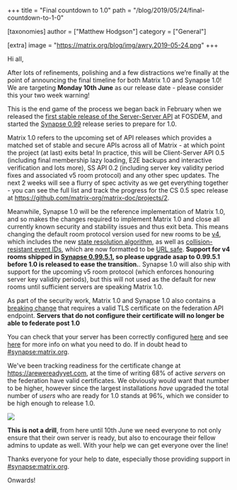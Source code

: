 +++
title = "Final countdown to 1.0"
path = "/blog/2019/05/24/final-countdown-to-1-0"

[taxonomies]
author = ["Matthew Hodgson"]
category = ["General"]

[extra]
image = "https://matrix.org/blog/img/awry.2019-05-24.png"
+++

Hi all,

After lots of refinements, polishing and a few distractions we’re finally at the point of announcing the final timeline for both Matrix 1.0 and Synapse 1.0! We are targeting __Monday 10th June__ as our release date - please consider this your two week warning!

This is the end game of the process we began back in February when we released the [first stable release of the Server-Server API](https://matrix.org/blog/2019/02/04/matrix-at-fosdem-2019) at FOSDEM, and started the [Synapse 0.99](https://matrix.org/blog/2019/02/05/synapse-0-99-0) release series to prepare for 1.0.

Matrix 1.0 refers to the upcoming set of API releases which provides a matched set of stable and secure APIs across all of Matrix - at which point the project (at last) exits beta! In practice, this will be Client-Server API 0.5 (including final membership lazy loading, E2E backups and interactive verification and lots more), SS API 0.2 (including server key validity period fixes and associated v5 room protocol) and any other spec updates. The next 2 weeks will see a flurry of spec activity as we get everything together - you can see the full list and track the progress for the CS 0.5 spec release at <https://github.com/matrix-org/matrix-doc/projects/2>.

Meanwhile, Synapse 1.0 will be the reference implementation of Matrix 1.0, and so makes the changes required to implement Matrix 1.0 and close all currently known security and stability issues and thus exit beta. This means changing the default room protocol version used for new rooms to be [v4](https://github.com/matrix-org/matrix-doc/blob/37871106c6fc6013c17b5711fb93853fff140267/proposals/2002-rooms-v4.md), which includes the new [state resolution algorithm](https://github.com/matrix-org/matrix-doc/blob/f714aaadd011ac736d779f8460202a8d95799123/proposals/1442-state-resolution.md), as well as [collision-resistant event IDs](https://github.com/matrix-org/matrix-doc/blob/erikj/event_id_hashes/proposals/1659-event-id-as-hashes.md), which are now formatted to be [URL safe](https://github.com/matrix-org/matrix-doc/blob/rav/proposal/no_slash_in_event_id/proposals/1884-replace-slashes-in-event_ids.md). **Support for v4 rooms shipped in [Synapse 0.99.5.1](https://matrix.org/blog/2019/05/21/synapse-0-99-5-1-released), so please upgrade asap to 0.99.5.1 before 1.0 is released to ease the transition.**. Synapse 1.0 will also ship with support for the upcoming v5 room protocol (which enforces honouring server key validity periods), but this will not used as the default for new rooms until sufficient servers are speaking Matrix 1.0.

As part of the security work, Matrix 1.0 and Synapse 1.0 also contains a [breaking change](https://github.com/matrix-org/synapse/blob/master/docs/MSC1711_certificates_FAQ.md#it-used-to-work-just-fine-why-are-you-breaking-everything) that requires a valid TLS certificate on the federation API endpoint. __Servers that do not configure their certificate will no longer be able to federate post 1.0__

You can check that your server has been correctly configured [here](https://federationtester.matrix.org/) and see [here](https://github.com/matrix-org/synapse/blob/master/docs/MSC1711_certificates_FAQ.md) for more info on what you need to do. If in doubt head to [#synapse:matrix.org](https://matrix.to/#/#synapse:matrix.org).

We've been tracking readiness for the certificate change at <https://arewereadyyet.com>, at the time of writing 68% of active _servers_ on the federation have valid certificates. We obviously would want that number to be higher, however since the largest installations _have_ upgraded the total number of _users_ who are ready for 1.0 stands at 96%, which we consider to be high enough to release 1.0.

![](/blog/img/awry.2019-05-24.png)

**This is not a drill**, from here until 10th June we need everyone to not only ensure that their own server is ready, but also to encourage their fellow admins to update as well. With your help we can get everyone over the line!


Thanks everyone for your help to date, especially those providing support in [#synapse:matrix.org](https://matrix.to/#/#synapse:matrix.org).

Onwards!

